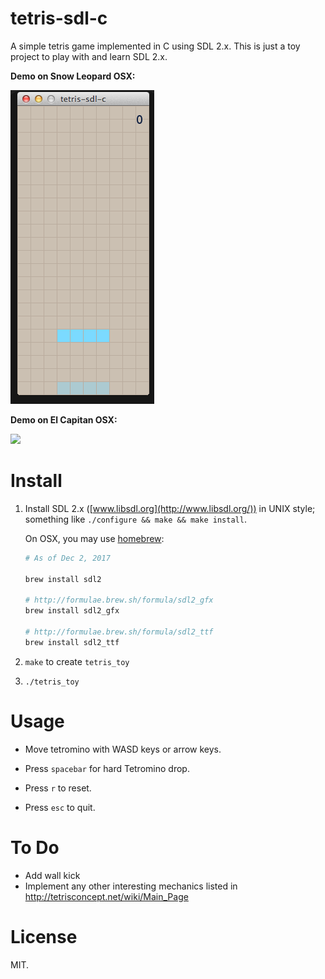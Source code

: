 tetris-sdl-c
============

A simple tetris game implemented in C using SDL 2.x.
This is just a toy project to play with and learn SDL 2.x.

**Demo on Snow Leopard OSX:**

![](demo.gif)

**Demo on El Capitan OSX:**

[![](https://thumbs.gfycat.com/CraftyEntireCleanerwrasse-size_restricted.gif)](https://gfycat.com/gifs/detail/CraftyEntireCleanerwrasse)

Install
=======

1.  Install SDL 2.x ([www.libsdl.org](http://www.libsdl.org/)) in UNIX style; something like `./configure && make && make install`.

    On OSX, you may use [homebrew](http://brew.sh/):

    ```sh
    # As of Dec 2, 2017

    brew install sdl2

    # http://formulae.brew.sh/formula/sdl2_gfx
    brew install sdl2_gfx

    # http://formulae.brew.sh/formula/sdl2_ttf
    brew install sdl2_ttf
    ```

2. `make` to create `tetris_toy`

3. `./tetris_toy`

Usage
=====

- Move tetromino with WASD keys or arrow keys.
- Press `spacebar` for hard Tetromino drop.

- Press `r` to reset.
- Press `esc` to quit.


To Do
=====

- Add wall kick
- Implement any other interesting mechanics listed in http://tetrisconcept.net/wiki/Main_Page

License
=======

MIT.
